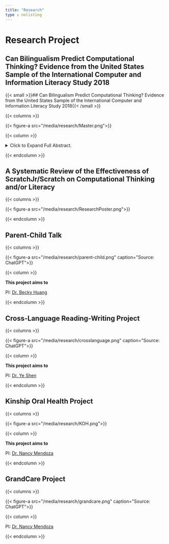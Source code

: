 ```yaml
---
title: "Research"
type : nolisting
---
```


# Research Project

## Can Bilingualism Predict Computational Thinking? Evidence from the United States Sample of the International Computer and Information Literacy Study 2018

{{< small >}}## Can Bilingualism Predict Computational Thinking? Evidence from the United States Sample of the International Computer and Information Literacy Study 2018{{< /small >}}


{{< columns >}}

{{< figure-a src="/media/research/Master.png">}}

{{< column >}}

<details>
<summary>Click to Expand Full Abstract. </summary>
<p style="text-align: justify;">
Numerous studies have explored the cognitive advantages of bilingualism,
highlighting its potential to enhance various cognitive abilities. Understanding these
associations can help educators and parents support bilingual students in leveraging their
cognitive strengths to achieve their full potential. However, the relationship between
bilingualism and computational thinking (CT) remains under-researched. The purpose of this
study is to investigate whether bilingualism predicts higher computational thinking
performance, using hierarchical regression analysis on data from the U.S. sample of the
International Computer and Information Literacy Study (ICILS) 2018. Results revealed that
after controlling for gender, race/ethnicity, socioeconomic status, immigration status,
computer experience, and self-efficacy in information and communications technology,
bilingual students scored lower on computational thinking tests than their monolingual peers.
These findings challenge the notion of cognitive advantages associated with bilingualism,
suggesting that its benefits may not extend to all cognitive domains. Furthermore, the study
identifies limitations in current measures of bilingual status and calls for future research to
examine how the complexity of bilingual experiences influences diverse cognitive skills.
</p>
</details>

{{< endcolumn >}}



## A Systematic Review of the Effectiveness of ScratchJr/Scratch on Computational Thinking and/or Literacy 

{{< columns >}}

{{< figure-a src="/media/research/ResearchPoster.png">}}

{{< endcolumn >}}



## Parent-Child Talk

{{< columns >}}

{{< figure-a src="/media/research/parent-child.png" caption="Source: ChatGPT">}}

{{< column >}}

**This project aims to**

PI: [Dr. Becky Huang](https://ehe.osu.edu/teaching-and-learning/directory?id=huang.5088) 

{{< endcolumn >}}


## Cross-Language Reading-Writing Project

{{< columns >}}

{{< figure-a src="/media/research/crosslanguage.png" caption="Source: ChatGPT">}}

{{< column >}}

**This project aims to**

PI: [Dr. Ye Shen](https://www.usf.edu/education/faculty/faculty-profiles/ye-shen.aspx) 

{{< endcolumn >}}


## Kinship Oral Health Project

{{< columns >}}

{{< figure-a src="/media/research/KOH.png">}}

{{< column >}}

**This project aims to**

PI: [Dr. Nancy Mendoza](https://csw.osu.edu/faculty/mendoza-nancy-ph-d/) 

{{< endcolumn >}}




## GrandCare Project

{{< columns >}}

{{< figure-a src="/media/research/grandcare.png" caption="Source: ChatGPT">}}


{{< column >}}

PI: [Dr. Nancy Mendoza](https://csw.osu.edu/faculty/mendoza-nancy-ph-d/) 

{{< endcolumn >}}







